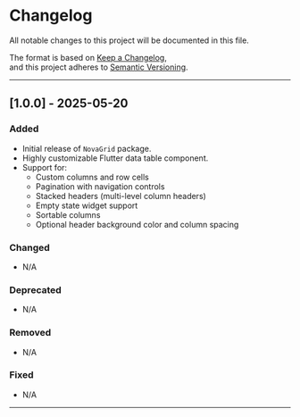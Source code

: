 # Changelog

All notable changes to this project will be documented in this file.

The format is based on [Keep a Changelog](https://keepachangelog.com/en/1.0.0/),  
and this project adheres to [Semantic Versioning](https://semver.org/).

---

## [1.0.0] - 2025-05-20

### Added
- Initial release of `NovaGrid` package.
- Highly customizable Flutter data table component.
- Support for:
  - Custom columns and row cells
  - Pagination with navigation controls
  - Stacked headers (multi-level column headers)
  - Empty state widget support
  - Sortable columns
  - Optional header background color and column spacing

### Changed
- N/A

### Deprecated
- N/A

### Removed
- N/A

### Fixed
- N/A

---


